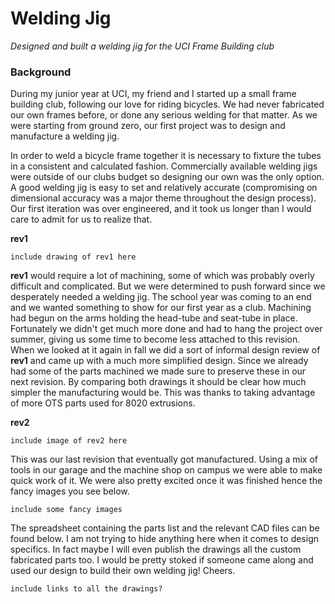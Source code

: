 # Welding Jig

*Designed and built a welding jig for the UCI Frame Building club*

### Background

During my junior year at UCI, my friend and I started up a small frame building club, following our love for riding bicycles. 
We had never fabricated our own frames before, or done any serious welding for that matter. As we were starting from ground zero,
our first project was to design and manufacture a welding jig.

In order to weld a bicycle frame together it is necessary to fixture the tubes in a consistent and calculated fashion.
Commercially available welding jigs were outside of our clubs budget so designing our own was the only option. A good
welding jig is easy to set and relatively accurate (compromising on dimensional accuracy was a major theme throughout the 
design process). Our first iteration was over engineered, and it took us longer than I would care to admit for us to realize that.

**rev1**

`include drawing of rev1 here`

**rev1** would require a lot of machining, some of which was probably overly difficult and complicated. But we were determined to push
forward since we desperately needed a welding jig. The school year was coming to an end and we wanted something to show for our first year 
as a club. Machining had begun on the arms holding the head-tube and seat-tube in place. Fortunately we didn't get much more done and had 
to hang the project over summer, giving us some time to become less attached to this revision. When we looked
at it again in fall we did a sort of informal design review of **rev1** and came up with a much more simplified design. Since we already had 
some of the parts machined we made sure to preserve these in our next revision. By comparing both drawings it should be clear how much
simpler the manufacturing would be. This was thanks to taking advantage of more OTS parts used for 8020 extrusions.

**rev2**

`include image of rev2 here`

This was our last revision that eventually got manufactured. Using a mix of tools in our garage and the machine shop on campus we were 
able to make quick work of it. We were also pretty excited once it was finished hence the fancy images you see below.

`include some fancy images`

The spreadsheet containing the parts list and the relevant CAD files can be found below. I am not trying to hide anything here when it 
comes to design specifics. In fact maybe I will even publish the drawings all the custom fabricated parts too. I would be pretty stoked
if someone came along and used our design to build their own welding jig! Cheers.

`include links to all the drawings?`

